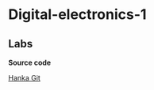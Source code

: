 # Digital-electronics-1
## Labs

**Source code**


[Hanka Git](https://github.com/HankaK-git/Digital-electronics-1)


